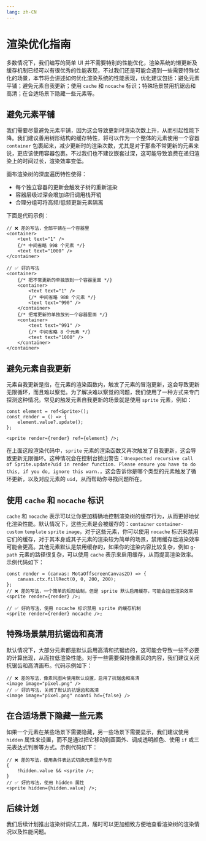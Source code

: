 ```yaml
---
lang: zh-CN
---
```


# 渲染优化指南

多数情况下，我们编写的简单 UI 并不需要特别的性能优化，渲染系统的懒更新及缓存机制已经可以有很优秀的性能表现，不过我们还是可能会遇到一些需要特殊优化的场景，本节将会讲述如何优化渲染系统的性能表现，优化建议包括：避免元素平铺；避免元素自我更新；使用 `cache` 和 `nocache` 标识；特殊场景禁用抗锯齿和高清；在合适场景下隐藏一些元素等。

## 避免元素平铺

我们需要尽量避免元素平铺，因为这会导致更新时渲染次数上升，从而引起性能下降。我们建议善用树形结构的缓存特性，将可以作为一个整体的元素使用一个容器 `container` 包裹起来，减少更新时的渲染次数，尤其是对于那些不常更新的元素来说，更应该使用容器包裹。不过我们也不建议嵌套过深，这可能导致浪费在递归渲染上的时间过长，渲染效率变低。

画布渲染树的深度遍历特性使得：

-   每个独立容器的更新会触发子树的重新渲染
-   容器层级过深会增加递归调用栈开销
-   合理分组可将高频/低频更新元素隔离

下面是代码示例：

```tsx
// ❌ 差的写法，全部平铺在一个容器里
<container>
    <text text="1" />
    {/* 中间省略 998 个元素 */}
    <text text="1000" />
</container>

// ✅ 好的写法
<container>
    {/* 把不常更新的单独放到一个容器里面 */}
    <container>
        <text text="1" />
        {/* 中间省略 988 个元素 */}
        <text text="990" />
    </container>
    {/* 把常更新的单独放到一个容器里面 */}
    <container>
        <text text="991" />
        {/* 中间省略 8 个元素 */}
        <text text="1000" />
    </container>
</container>
```

## 避免元素自我更新

元素自我更新是指，在元素的渲染函数内，触发了元素的冒泡更新，这会导致更新无限循环，而且难以察觉。为了解决难以察觉的问题，我们使用了一种方式来专门探测这种情况。常见的触发元素自我更新的场景就是使用 `sprite` 元素，例如：

```tsx
const element = ref<Sprite>();
const render = () => {
    element.value?.update();
};

<sprite render={render} ref={element} />;
```

在上面这段渲染代码中，`sprite` 元素的渲染函数又再次触发了自我更新，这会导致更新无限循环。这种情况会在控制台抛出警告：`Unexpected recursive call of Sprite.update?uid in render function. Please ensure you have to do this, if you do, ignore this warn.`，这会告诉你是哪个类型的元素触发了循环更新，以及对应元素的 `uid`，从而帮助你寻找问题所在。

## 使用 `cache` 和 `nocache` 标识

`cache` 和 `nocache` 表示可以让你更加精确地控制渲染树的缓存行为，从而更好地优化渲染性能。默认情况下，这些元素是会被缓存的：`container` `container-custom` `template` `sprite` `image`，对于这些元素，你可以使用 `nocache` 标识来禁用它们的缓存，对于其本身或其子元素的渲染较为简单的场景，禁用缓存后渲染效率可能会更高。其他元素默认是禁用缓存的，如果你的渲染内容比较复杂，例如 `g-path` 元素的路径很复杂，可以使用 `cache` 表示来启用缓存，从而提高渲染效率。示例代码如下：

```tsx
const render = (canvas: MotaOffscreenCanvas2D) => {
    canvas.ctx.fillRect(0, 0, 200, 200);
};
// ❌ 差的写法，一个简单的矩形绘制，但是 sprite 默认启用缓存，可能会拉低渲染效率
<sprite render={render} />;

// ✅ 好的写法，使用 nocache 标识禁用 sprite 的缓存机制
<sprite render={render} nocache />;
```

## 特殊场景禁用抗锯齿和高清

默认情况下，大部分元素都是默认启用高清和抗锯齿的，这可能会导致一些不必要的计算出现，从而拉低渲染性能。对于一些需要保持像素风的内容，我们建议关闭抗锯齿和高清画布。代码示例如下：

```tsx
// ❌ 差的写法，像素风图片使用默认设置，启用了抗锯齿和高清
<image image="pixel.png" />
// ✅ 好的写法，关闭了默认的抗锯齿和高清
<image image="pixel.png" noanti hd={false} />
```

## 在合适场景下隐藏一些元素

如果一个元素在某些场景下需要隐藏，另一些场景下需要显示，我们建议使用 `hidden` 属性来设置，而不是通过把它移动到画面外、调成透明颜色、使用 `if` 或三元表达式判断等方式。示例代码如下：

```tsx
// ❌ 差的写法，使用条件表达式切换元素显示与否
{
    !hidden.value && <sprite />;
}
// ✅ 好的写法，使用 hidden 属性
<sprite hidden={hidden.value} />;
```

## 后续计划

我们后续计划推出渲染树调试工具，届时可以更加细致方便地查看渲染树的渲染情况以及性能问题。
